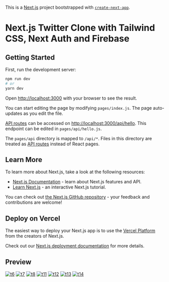 This is a [Next.js](https://nextjs.org/) project bootstrapped with [`create-next-app`](https://github.com/vercel/next.js/tree/canary/packages/create-next-app).

# Next.js Twitter Clone with Tailwind CSS, Next Auth and Firebase

## Getting Started

First, run the development server:

```bash
npm run dev
# or
yarn dev
```

Open [http://localhost:3000](http://localhost:3000) with your browser to see the result.

You can start editing the page by modifying `pages/index.js`. The page auto-updates as you edit the file.

[API routes](https://nextjs.org/docs/api-routes/introduction) can be accessed on [http://localhost:3000/api/hello](http://localhost:3000/api/hello). This endpoint can be edited in `pages/api/hello.js`.

The `pages/api` directory is mapped to `/api/*`. Files in this directory are treated as [API routes](https://nextjs.org/docs/api-routes/introduction) instead of React pages.

## Learn More

To learn more about Next.js, take a look at the following resources:

- [Next.js Documentation](https://nextjs.org/docs) - learn about Next.js features and API.
- [Learn Next.js](https://nextjs.org/learn) - an interactive Next.js tutorial.

You can check out [the Next.js GitHub repository](https://github.com/vercel/next.js/) - your feedback and contributions are welcome!

## Deploy on Vercel

The easiest way to deploy your Next.js app is to use the [Vercel Platform](https://vercel.com/new?utm_medium=default-template&filter=next.js&utm_source=create-next-app&utm_campaign=create-next-app-readme) from the creators of Next.js.

Check out our [Next.js deployment documentation](https://nextjs.org/docs/deployment) for more details.

## Preview

<a href="https://ibb.co/Pmnst4f"><img src="https://i.ibb.co/JB4WC2M/t6.jpg" alt="t6" border="0"></a>
<a href="https://ibb.co/jbPH1G7"><img src="https://i.ibb.co/ZGpNkKy/t7.jpg" alt="t7" border="0"></a>
<a href="https://ibb.co/yYZy7p3"><img src="https://i.ibb.co/QCTNtk5/t8.jpg" alt="t8" border="0"></a>
<a href="https://ibb.co/MNKhgpx"><img src="https://i.ibb.co/9YBvp2k/t11.jpg" alt="t11" border="0"></a>
<a href="https://ibb.co/MBQfwcS"><img src="https://i.ibb.co/qJVCqNj/t12.jpg" alt="t12" border="0"></a>
<a href="https://ibb.co/R4Jn4Ch"><img src="https://i.ibb.co/dJH9JQb/t13.jpg" alt="t13" border="0"></a>
<a href="https://ibb.co/Z19LxPj"><img src="https://i.ibb.co/JFZBH41/t14.jpg" alt="t14" border="0"></a>




